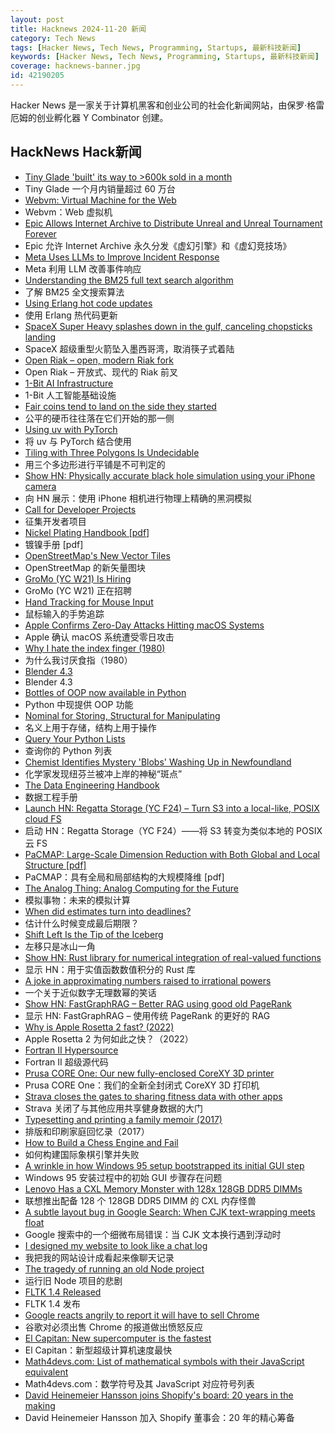 ```yaml
---
layout: post
title: Hacknews 2024-11-20 新闻
category: Tech News
tags: [Hacker News, Tech News, Programming, Startups, 最新科技新闻]
keywords: [Hacker News, Tech News, Programming, Startups, 最新科技新闻]
coverage: hacknews-banner.jpg
id: 42190205
---
```


Hacker News 是一家关于计算机黑客和创业公司的社会化新闻网站，由保罗·格雷厄姆的创业孵化器 Y Combinator 创建。

## HackNews Hack新闻

- [Tiny Glade 'built' its way to >600k sold in a month](https://newsletter.gamediscover.co/p/how-tiny-glade-built-its-way-to-600k)
- Tiny Glade 一个月内销量超过 60 万台
- [Webvm: Virtual Machine for the Web](https://github.com/leaningtech/webvm)
- Webvm：Web 虚拟机
- [Epic Allows Internet Archive to Distribute Unreal and Unreal Tournament Forever](https://www.techdirt.com/2024/11/18/epic-allows-internet-archive-to-distribute-for-free-unreal-unreal-tournament-forever/)
- Epic 允许 Internet Archive 永久分发《虚幻引擎》和《虚幻竞技场》
- [Meta Uses LLMs to Improve Incident Response](https://www.tryparity.com/blog/how-meta-uses-llms-to-improve-incident-response)
- Meta 利用 LLM 改善事件响应
- [Understanding the BM25 full text search algorithm](https://emschwartz.me/understanding-the-bm25-full-text-search-algorithm/)
- 了解 BM25 全文搜索算法
- [Using Erlang hot code updates](https://underjord.io/how-i-use-erlang-hot-code-updates.html)
- 使用 Erlang 热代码更新
- [SpaceX Super Heavy splashes down in the gulf, canceling chopsticks landing](https://twitter.com/spacex/status/1858995009384837380)
- SpaceX 超级重型火箭坠入墨西哥湾，取消筷子式着陆
- [Open Riak – open, modern Riak fork](https://github.com/OpenRiak)
- Open Riak – 开放式、现代的 Riak 前叉
- [1-Bit AI Infrastructure](https://arxiv.org/abs/2410.16144)
- 1-Bit 人工智能基础设施
- [Fair coins tend to land on the side they started](https://www.researchgate.net/publication/374700857_Fair_coins_tend_to_land_on_the_same_side_they_started_Evidence_from_350757_flips)
- 公平的硬币往往落在它们开始的那一侧
- [Using uv with PyTorch](https://docs.astral.sh/uv/guides/integration/pytorch/)
- 将 uv 与 PyTorch 结合使用
- [Tiling with Three Polygons Is Undecidable](https://arxiv.org/abs/2409.11582)
- 用三个多边形进行平铺是不可判定的
- [Show HN: Physically accurate black hole simulation using your iPhone camera](https://apps.apple.com/us/app/black-hole-vision/id6737292448)
- 向 HN 展示：使用 iPhone 相机进行物理上精确的黑洞模拟
- [Call for Developer Projects](https://github.com/bluesky-social/atproto/discussions/3049)
- 征集开发者项目
- [Nickel Plating Handbook [pdf]](https://nickelinstitute.org/media/lxxh1zwr/2023-nickelplatinghandbooka5_printablepdf.pdf)
- 镀镍手册 [pdf]
- [OpenStreetMap's New Vector Tiles](https://tech.marksblogg.com/osm-mvt-vector-tiles.html)
- OpenStreetMap 的新矢量图块
- [GroMo (YC W21) Is Hiring](https://www.ycombinator.com/companies/gromo/jobs/C65u6ox-product-manager-insurance-insurance-background-must)
- GroMo (YC W21) 正在招聘
- [Hand Tracking for Mouse Input](https://chernando.com/blog/2023/07/23/hand-tracking-for-mouse-input.html)
- 鼠标输入的手势追踪
- [Apple Confirms Zero-Day Attacks Hitting macOS Systems](https://www.securityweek.com/apple-confirms-zero-day-attacks-hitting-intel-based-macs/)
- Apple 确认 macOS 系统遭受零日攻击
- [Why I hate the index finger (1980)](https://pmc.ncbi.nlm.nih.gov/articles/PMC2997957/)
- 为什么我讨厌食指（1980）
- [Blender 4.3](https://www.blender.org/download/releases/4-3/)
- Blender 4.3
- [Bottles of OOP now available in Python](https://sandimetz.com/99bottles)
- Python 中现提供 OOP 功能
- [Nominal for Storing, Structural for Manipulating](https://welltypedwitch.bearblog.dev/nominal-for-storing-structural-for-manipulating/)
- 名义上用于存储，结构上用于操作
- [Query Your Python Lists](https://github.com/mkalioby/leopards)
- 查询你的 Python 列表
- [Chemist Identifies Mystery 'Blobs' Washing Up in Newfoundland](https://www.nytimes.com/2024/11/14/world/canada/blobs-canada-newfoundland.html)
- 化学家发现纽芬兰被冲上岸的神秘“斑点”
- [The Data Engineering Handbook](https://github.com/DataExpert-io/data-engineer-handbook)
- 数据工程手册
- [Launch HN: Regatta Storage (YC F24) – Turn S3 into a local-like, POSIX cloud FS]()
- 启动 HN：Regatta Storage（YC F24）——将 S3 转变为类似本地的 POSIX 云 FS
- [PaCMAP: Large-Scale Dimension Reduction with Both Global and Local Structure [pdf]](https://jmlr.org/papers/volume22/20-1061/20-1061.pdf)
- PaCMAP：具有全局和局部结构的大规模降维 [pdf]
- [The Analog Thing: Analog Computing for the Future](https://the-analog-thing.org/)
- 模拟事物：未来的模拟计算
- [When did estimates turn into deadlines?](https://domainanalysis.io/p/architecture-modernization-execution)
- 估计什么时候变成最后期限？
- [Shift Left Is the Tip of the Iceberg](https://semiengineering.com/shift-left-is-the-tip-of-the-iceberg/)
- 左移只是冰山一角
- [Show HN: Rust library for numerical integration of real-valued functions](https://github.com/mtantaoui/Integrate)
- 显示 HN：用于实值函数数值积分的 Rust 库
- [A joke in approximating numbers raised to irrational powers](https://www.andreinc.net/2024/11/18/a-function-to-approximate-raising-small-numbers-to-small-irrational-powers)
- 一个关于近似数字无理数幂的笑话
- [Show HN: FastGraphRAG – Better RAG using good old PageRank](https://github.com/circlemind-ai/fast-graphrag)
- 显示 HN: FastGraphRAG – 使用传统 PageRank 的更好的 RAG
- [Why is Apple Rosetta 2 fast? (2022)](https://dougallj.wordpress.com/2022/11/09/why-is-rosetta-2-fast/)
- Apple Rosetta 2 为何如此之快？（2022）
- [Fortran II Hypersource](https://texdraft.github.io/fortran/fortran.html)
- Fortran II 超级源代码
- [Prusa CORE One: Our new fully-enclosed CoreXY 3D printer](https://blog.prusa3d.com/introducing-prusa-core-one-fully-enclosed-corexy-3d-printer-with-active-temperature-control_105477/)
- Prusa CORE One：我们的全新全封闭式 CoreXY 3D 打印机
- [Strava closes the gates to sharing fitness data with other apps](https://www.theverge.com/2024/11/19/24301056/strava-api-ai-data-sharing-policy-change-fitness-tracking)
- Strava 关闭了与其他应用共享健身数据的大门
- [Typesetting and printing a family memoir (2017)](https://www.teamten.com/lawrence/projects/memoir-book/)
- 排版和印刷家庭回忆录（2017）
- [How to Build a Chess Engine and Fail](https://obrhubr.org/chess-engine)
- 如何构建国际象棋引擎并失败
- [A wrinkle in how Windows 95 setup bootstrapped its initial GUI step](https://devblogs.microsoft.com/oldnewthing/20241119-00/?p=110543)
- Windows 95 安装过程中的初始 GUI 步骤存在问题
- [Lenovo Has a CXL Memory Monster with 128x 128GB DDR5 DIMMs](https://www.servethehome.com/lenovo-has-a-cxl-memory-monster-astera-labs-intel-xeon/)
- 联想推出配备 128 个 128GB DDR5 DIMM 的 CXL 内存怪兽
- [A subtle layout bug in Google Search: When CJK text-wrapping meets float](https://likang.dev/posts/google-search-bug/)
- Google 搜索中的一个细微布局错误：当 CJK 文本换行遇到浮动时
- [I designed my website to look like a chat log](https://www.ypson.com)
- 我把我的网站设计成看起来像聊天记录
- [The tragedy of running an old Node project](https://abdisalan.com/posts/tragedy-running-old-node-project/)
- 运行旧 Node 项目的悲剧
- [FLTK 1.4 Released](https://www.fltk.org/articles.php?L1955)
- FLTK 1.4 发布
- [Google reacts angrily to report it will have to sell Chrome](https://www.bbc.com/news/articles/cy4g193qezno)
- 谷歌对必须出售 Chrome 的报道做出愤怒反应
- [El Capitan: New supercomputer is the fastest](https://spectrum.ieee.org/supercomputer-for-nukes)
- El Capitan：新型超级计算机速度最快
- [Math4devs.com: List of mathematical symbols with their JavaScript equivalent](https://math4devs.com/)
- Math4devs.com：数学符号及其 JavaScript 对应符号列表
- [David Heinemeier Hansson joins Shopify's board: 20 years in the making](https://www.shopify.com/news/david-heinemeier-hansson-board)
- David Heinemeier Hansson 加入 Shopify 董事会：20 年的精心筹备


